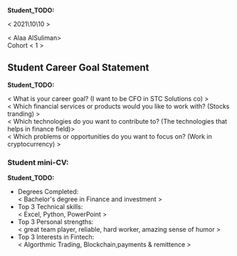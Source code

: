 __Student_TODO:__  

< 2021\10\10 >

< Alaa AlSuliman>  
Cohort < 1 >


## Student Career Goal Statement 

   __Student_TODO:__ 
 
  < What is your career goal? (I want to be CFO in STC Solutions co) >  
  < Which financial services or products would you like to work with? (Stocks tranding) >  
  < Which technologies do you want to contribute to? (The technologies that helps in finance field)>  
  < Which problems or opportunities do you want to focus on? (Work in cryptocurrency) >  

### Student mini-CV:

  __Student_TODO:__

  - Degrees Completed:    
        <  Bachelor's degree in Finance and investment  >
  - Top 3 Technical skills:    
        <  Excel, Python, PowerPoint >
  - Top 3 Personal strengths:   
       <  great team player, reliable, hard worker, amazing sense of humor >
  - Top 3 Interests in Fintech:    
       <  Algorthmic Trading, Blockchain,payments & remittence  >